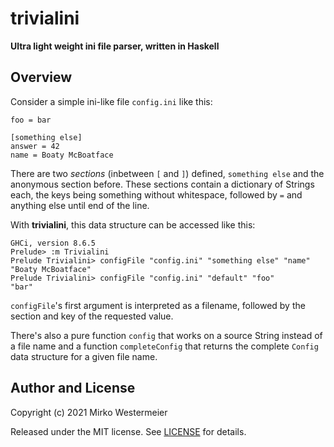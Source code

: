 # trivialini

**Ultra light weight ini file parser, written in Haskell**

## Overview

Consider a simple ini-like file `config.ini` like this:

```
foo = bar

[something else]
answer = 42
name = Boaty McBoatface
```

There are two *sections* (inbetween `[` and `]`) defined, `something else` and the anonymous section before. These sections contain a dictionary of Strings each, the keys being something without whitespace, followed by `=` and anything else until end of the line.

With **trivialini**, this data structure can be accessed like this:

```
GHCi, version 8.6.5
Prelude> :m Trivialini
Prelude Trivialini> configFile "config.ini" "something else" "name"
"Boaty McBoatface"
Prelude Trivialini> configFile "config.ini" "default" "foo"
"bar"
```

`configFile`'s first argument is interpreted as a filename, followed by the section and key of the requested value.

There's also a pure function `config` that works on a source String instead of a file name and a function `completeConfig` that returns the complete `Config` data structure for a given file name.

## Author and License

Copyright (c) 2021 Mirko Westermeier

Released under the MIT license. See [LICENSE](LICENSE) for details.
